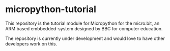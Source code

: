 # micropython-tutorial
This repository is the tutorial module for Micropython for the micro:bit,
an ARM based embbedded-system designed by BBC for computer education.

The repository is currently under development and would love to have other developers work on this.
